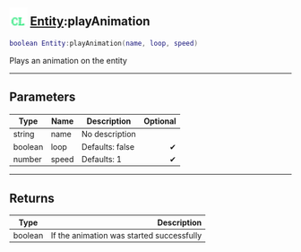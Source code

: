 ## <img src="../../.gitbook/assets/client.png" width="32" height="32" /> [Entity](../entity/README.md):playAnimation

```lua
boolean Entity:playAnimation(name, loop, speed)
```

Plays an animation on the entity<br>

-----------------
## Parameters

| Type   | Name | Description | Optional |
| ------ | ---- | ----------- | -------: |
| string | name | No description |  |
| boolean | loop | Defaults: false | ✔ |
| number | speed | Defaults: 1 | ✔ |

-----------------
## Returns

| Type   | Description |
| ------ | ----------: |
| boolean | If the animation was started successfully |
